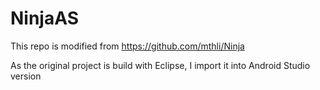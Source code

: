 # NinjaAS

This repo is modified from https://github.com/mthli/Ninja

As the original project is build with Eclipse, I import it into  Android Studio version
